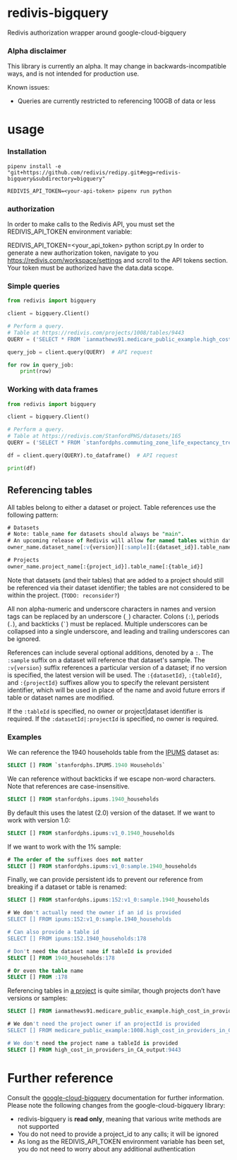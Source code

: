 # redivis-bigquery
Redivis authorization wrapper around google-cloud-bigquery

### Alpha disclaimer
This library is currently an alpha. It may change in backwards-incompatible ways, and is not intended for production use.

Known issues:
- Queries are currently restricted to referencing 100GB of data or less

# usage
### Installation
```
pipenv install -e "git+https://github.com/redivis/redipy.git#egg=redivis-bigquery&subdirectory=bigquery"

REDIVIS_API_TOKEN=<your-api-token> pipenv run python
```
### authorization
In order to make calls to the Redivis API, you must set the REDIVIS_API_TOKEN environment variable:

REDIVIS_API_TOKEN=<your_api_token> python script.py
In order to generate a new authorization token, navigate to you https://redivis.com/workspace/settings and scroll to the API tokens section. Your token must be authorized have the data.data scope.

### Simple queries
```py
from redivis import bigquery

client = bigquery.Client()

# Perform a query.
# Table at https://redivis.com/projects/1008/tables/9443
QUERY = ('SELECT * FROM `ianmathews91.medicare_public_example.high_cost_in_providers_in_CA_output` LIMIT 10')

query_job = client.query(QUERY)  # API request

for row in query_job:
	print(row)
```
### Working with data frames
```py
from redivis import bigquery

client = bigquery.Client()

# Perform a query.
# Table at https://redivis.com/StanfordPHS/datasets/165
QUERY = ('SELECT * FROM `stanfordphs.commuting_zone_life_expectancy_trends.v1_0` LIMIT 10')

df = client.query(QUERY).to_dataframe()  # API request

print(df)
```
## Referencing tables
All tables belong to either a dataset or project. Table references use the following pattern:
```sql
# Datasets
# Note: table_name for datasets should always be "main". 
# An upcoming release of Redivis will allow for named tables within datasets.
owner_name.dataset_name[:v{version}][:sample][:{dataset_id}].table_name[:{table_id}]

# Projects
owner_name.project_name[:{project_id}].table_name[:{table_id}]
```
Note that datasets (and their tables) that are added to a project should still be referenced via their dataset identifier; the tables are not considered to be within the project. (`TODO: reconsider?`)

All non alpha-numeric and underscore characters in names and version tags can be replaced by an underscore (`_`) character. Colons (`:`), periods (`.`), and backticks (`` ` ``) must be replaced. Multiple underscores can be collapsed into a single underscore, and leading and trailing underscores can be ignored.

References can include several optional additions, denoted by a `:`. The `:sample` suffix on a dataset will reference that dataset's sample. The `:v{version}` suffix references a particular version of a dataset; if no version is specified, the latest version will be used. The `:{datasetId}`, `:{tableId}`, and `:{projectId}` suffixes allow you to specify the relevant persistent identifier, which will be used in place of the name and avoid future errors if table or dataset names are modified. 

If the `:tableId` is specified, no owner or project|dataset identifier is required. If the `:datasetId|:projectId` is specified, no owner is required.

### Examples

We can reference the 1940 households table from the [IPUMS](https://redivis.com/StanfordPHS/datasets/152) dataset as:

``` sql
SELECT [] FROM `stanfordphs.IPUMS.1940 Households` 
```

We can reference without backticks if we escape non-word characters.
Note that references are case-insensitive.

``` sql
SELECT [] FROM stanfordphs.ipums.1940_households
```

By default this uses the latest (2.0) version of the dataset. If we want
to work with version 1.0:

``` sql
SELECT [] FROM stanfordphs.ipums:v1_0.1940_households
```

If we want to work with the 1% sample:

``` sql
# The order of the suffixes does not matter
SELECT [] FROM stanfordphs.ipums:v1_0:sample.1940_households
```

Finally, we can provide persistent ids to prevent our reference from
breaking if a dataset or table is renamed:

``` sql
SELECT [] FROM stanfordphs.ipums:152:v1_0:sample.1940_households

# We don't actually need the owner if an id is provided
SELECT [] FROM ipums:152:v1_0:sample.1940_households

# Can also provide a table id
SELECT [] FROM ipums:152.1940_households:178

# Don't need the dataset name if tableId is provided
SELECT [] FROM 1940_households:178

# Or even the table name
SELECT [] FROM :178
```

Referencing tables in [a
project](https://redivis.com/projects/1008/tables/9443) is quite
similar, though projects don’t have versions or
samples:

``` sql
SELECT [] FROM ianmathews91.medicare_public_example.high_cost_in_providers_in_CA_output

# We don't need the project owner if an projectId is provided
SELECT [] FROM medicare_public_example:1008.high_cost_in_providers_in_CA_output

# We don't need the project name a tableId is provided
SELECT [] FROM high_cost_in_providers_in_CA_output:9443
```

# Further reference
Consult the [google-cloud-bigquery](https://googleapis.dev/python/bigquery/latest/index.html) documentation for further information. Please note the following changes from the google-cloud-bigquery library:
- redivis-bigquery is **read only**, meaning that various write methods are not supported
- You do not need to provide a project_id to any calls; it will be ignored
- As long as the REDIVIS_API_TOKEN environment variable has been set, you do not need to worry about any additional authentication
